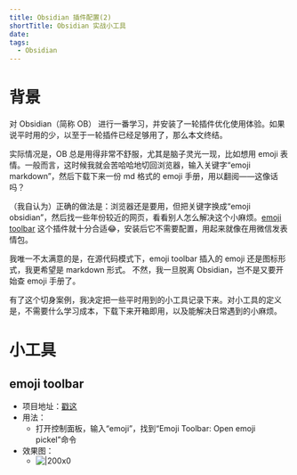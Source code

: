 ```yaml
---
title: Obsidian 插件配置(2)
shortTitle: Obsidian 实战小工具
date:
tags:
  - Obsidian
---
```

# 背景

对 Obsidian（简称 OB） 进行一番学习，并安装了一轮插件优化使用体验。如果说平时用的少，以至于一轮插件已经足够用了，那么本文终结。

实际情况是，OB 总是用得非常不舒服，尤其是脑子灵光一现，比如想用 emoji 表情。一般而言，这时候我就会苦哈哈地切回浏览器，输入关键字“emoji markdown”，然后下载下来一份 md 格式的 emoji 手册，用以翻阅——这像话吗？

（我自认为）正确的做法是：浏览器还是要用，但把关键字换成“emoji obsidian”，然后找一些年份较近的网页，看看别人怎么解决这个小麻烦。[emoji toolbar](https://github.com/oliveryh/obsidian-emoji-toolbar) 这个插件就十分合适😂，安装后它不需要配置，用起来就像在用微信发表情包。

我唯一不太满意的是，在源代码模式下，emoji toolbar 插入的 emoji 还是图标形式，我更希望是 markdown 形式。 不然，我一旦脱离 Obsidian，岂不是又要开始查 emoji 手册了。

有了这个切身案例，我决定把一些平时用到的小工具记录下来。对小工具的定义是，不需要什么学习成本，下载下来开箱即用，以及能解决日常遇到的小麻烦。

# 小工具

## emoji toolbar

- 项目地址：[戳这](https://github.com/oliveryh/obsidian-emoji-toolbar)
- 用法：
	- 打开控制面板，输入“emoji”，找到“Emoji Toolbar: Open emoji pickel”命令
- 效果图：
	- ![|200x0](https://vip.123pan.cn/1844935313/obsidian/20250915175320532.png#pic_left)
	

